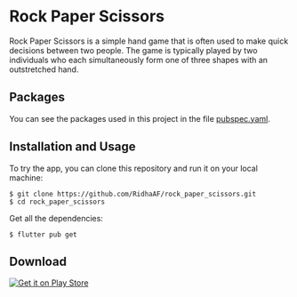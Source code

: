 # Rock Paper Scissors

Rock Paper Scissors is a simple hand game that is often used to
make quick decisions between two people. The game is typically played by two
individuals who each simultaneously form one of three shapes with an
outstretched hand.

## Packages

You can see the packages used in this project in the file [pubspec.yaml](pubspec.yaml).

## Installation and Usage

To try the app, you can clone this repository and run it on your local machine:

```
$ git clone https://github.com/RidhaAF/rock_paper_scissors.git
$ cd rock_paper_scissors
```

Get all the dependencies:

```
$ flutter pub get
```

## Download

[![Get it on Play Store](https://play.google.com/intl/en_us/badges/static/images/badges/en_badge_web_generic.png)](https://play.google.com/store/apps/details?id=com.ridhaaf.rock_paper_scissors)
